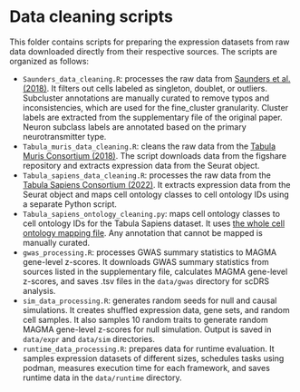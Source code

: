 # Data cleaning scripts

This folder contains scripts for preparing the expression datasets
from raw data downloaded directly from their respective sources.
The scripts are organized as follows:

- `Saunders_data_cleaning.R`: processes the raw data from [Saunders et al. (2018)](http://dropviz.org/). It filters out cells labeled as singleton, doublet, or outliers. Subcluster annotations are manually curated to remove typos and inconsistencies, which are used for the fine_cluster granularity. Cluster labels are extracted from the supplementary file of the original paper. Neuron subclass labels are annotated based on the primary neurotransmitter type.
- `Tabula_muris_data_cleaning.R`: cleans the raw data from the [Tabula Muris Consortium (2018)](https://figshare.com/projects/Tabula_Muris_Transcriptomic_characterization_of_20_organs_and_tissues_from_Mus_musculus_at_single_cell_resolution/27733.). The script downloads data from the figshare repository and extracts expression data from the Seurat object.
- `Tabula_sapiens_data_cleaning.R`: processes the raw data from the [Tabula Sapiens Consortium (2022)]( https://figshare.com/projects/Tabula_Sapiens/100973). It extracts expression data from the Seurat object and maps cell ontology classes to cell ontology IDs using a separate Python script.
- `Tabula_sapiens_ontology_cleaning.py`: maps cell ontology classes to cell ontology IDs for the Tabula Sapiens dataset. It uses [the whole cell ontology mapping file](https://obofoundry.org/ontology/cl.html). Any annotation that cannot be mapped is manually curated.
- `gwas_processing.R`: processes GWAS summary statistics to MAGMA gene-level z-scores. It downloads GWAS summary statistics from sources listed in the supplementary file, calculates MAGMA gene-level z-scores, and saves .tsv files in the `data/gwas` directory for scDRS analysis.
- `sim_data_processing.R`: generates random seeds for null and causal simulations. It creates shuffled expression data, gene sets, and random cell samples. It also samples 10 random traits to generate random MAGMA gene-level z-scores for null simulation. Output is saved in `data/expr` and `data/sim` directories.
- `runtime_data_processing.R`: prepares data for runtime evaluation. It samples expression datasets of different sizes, schedules tasks using podman, measures execution time for each framework, and saves runtime data in the `data/runtime` directory.
